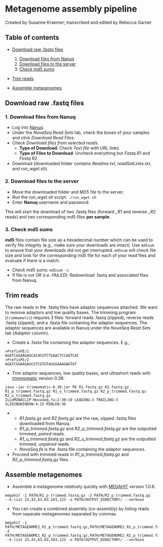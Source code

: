 # Metagenome assembly pipeline

Created by Susanne Kraemer; transcribed and edited by Rebecca Garner

## Table of contents

* [Download raw .fastq files](#download-raw-fastq-files)
  1. [Download files from Nanuq](#1-download-files-from-nanuq)
  2. [Download files to the server](#2-download-files-to-the-server)
  3. [Check md5 sums](#3-check-md5-sums)

* [Trim reads](#trim-reads)

* [Assemble metagenomes](#assemble-metagenomes)

## Download raw .fastq files

### 1. Download files from Nanuq
- Log into [Nanuq](https://genomequebec.mcgill.ca/nanuqAdministration/ "Nanuq").
- Under the _NovaSeq Read Sets_ tab, check the boxes of your samples and click _Download Read Files_.
- Check _Download files from selected reads_.
  - __Type of Download__: Check _Text file with URL links_.
  - __Type of Files to Download__: Uncheck everything but _Fastq R1_ and _Fastq R2_.
- Download (downloaded folder contains _Readme.txt_, _readSetLinks.txt_, and _run_wget.sh_).

### 2. Download files to the server
- Move the downloaded folder and MD5 file to the server.
- Run the _run_wget.sh_ script: ```./run_wget.sh```
- Enter __Nanuq__ username and password.
  
This will start the download of two .fastq files (forward _\_R1_ and reverse _\_R2_ reads) and two corresponding md5 files __per sample__.

### 3. Check md5 sums
__md5__ files contain file size as a hexadecimal number which can be used to verify file integrity (e.g., make sure your downloads are intact). Use ```md5sum``` to ensure that your downloads did not get interrupted. ```md5sum``` will check file size and look for the corresponding md5 file for each of your read files and evaluate if there is a match.
  
- Check md5 sums: ```md5sum -c```
- If file is not _OK_ (i.e. _FAILED_): Redownload .fastq and associated files from Nanuq.

## Trim reads

The raw reads in the .fastq files have adaptor sequences attached. We want to remove adaptors and low quality bases. The trimming program (```trimmomatic```) requires 3 files: forward reads .fastq (zipped), reverse reads .fastq (zipped), and a .fasta file containing the adaptor sequences.  The adaptor sequences are available in Nanuq under the _NovaSeq Read Sets_ tab (_Adaptor_ column).
  
- Create a .fasta file containing the adaptor sequences.  E.g.,
```
>PrefixPE/1
AGATCGGAAGAGCACACGTCTGAACTCCAGTCAC
>PrefixPE/2
AGATCGGAAGAGCGTCGTGTAGGGAAAGAGTGT
```
- Trim adaptor sequences, low quality bases, and ultrashort reads with [trimmomatic](http://www.usadellab.org/cms/?page=trimmomatic "Trimmomatic") version 0.38:

```shell
java –jar trimmomatic-0.38.jar PE R1.fastq.gz R2.fastq.gz
R1_p_trimmed.fastq.gz R1_u_trimmed.fastq.gz R2_p_trimmed.fastq.gz R2_u_trimmed.fastq.gz
ILLUMINACLIP:NovaSeq.fa:2:30:10 LEADING:3 TRAILING:3 SLIDINGWINDOW:4:15 MINLEN:36
```
- 
  - _R1.fastq.gz_ and _R2.fastq.gz_ are the raw, zipped .fastq files downloaded from Nanuq.
  - _R1_p_trimmed.fastq.gz_ and _R2_p_trimmed.fastq.gz_ are the outputted trimmed, _paired_ reads.
  - _R1_u_trimmed.fastq.gz_ and _R2_u_trimmed.fastq.gz_ are the outputted trimmed, _unpaired_ reads.
  - _NovaSeq.fa_ is the .fasta file containing the adaptor sequences.
- Proceed with trimmed reads in _R1_p_trimmed.fastq.gz_ and _R2_p_trimmed.fastq.gz_ files.

## Assemble metagenomes

- Assemble a metagenome relatively quickly with [MEGAHIT](https://github.com/voutcn/megahit "MEGAHIT") version 1.0.6.

```shell
megahit -1 PATH/R1_p_trimmed.fastq.gz -2 PATH/R2_p_trimmed.fastq.gz
--k-list 23,43,63,83,103,123 -o PATH/OUTPUT_DIRECTORY/ --verbose
```

- You can create a combined assembly (co-assembly) by listing reads from separate metagenomes separated by commas.

```shell
megahit -1 PATH/METAGENOME1_R1_p_trimmed.fastq.gz,PATH/METAGENOME2_R1_p_trimmed.fastq.gz,PATH/METAGENOME3_R1_p_trimmed.fastq.gz -2 PATH/METAGENOME1_R2_p_trimmed.fastq.gz,PATH/METAGENOME2_R2_p_trimmed.fastq.gz,PATH/METAGENOME3_R2_p_trimmed.fastq.gz --k-list 23,43,63,83,103,123 -o PATH/OUTPUT_DIRECTORY/ --verbose
```

